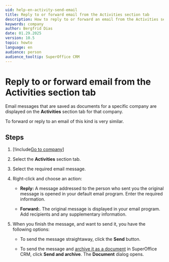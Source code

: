 ```yaml
---
uid: help-en-activity-send-email
title: Reply to or forward email from the Activities section tab
description: How to reply to or forward an email from the Activities section tab in SuperOffice.
keywords: company
author: Bergfrid Dias
date: 01.29.2025
version: 10.5
topic: howto
language: en
audience: person
audience_tooltip: SuperOffice CRM
---
```


# Reply to or forward email from the Activities section tab

Email messages that are saved as documents for a specific company are displayed on the **Activities** section tab for that company.

To forward or reply to an email of this kind is very similar.

## Steps

1. [!include[Go to company](../includes/goto-company.md)]

1. Select the **Activities** section tab.

1. Select the required email message.

1. Right-click and choose an action:

    * **Reply:** A message addressed to the person who sent you the original message is opened in your default email program. Enter the required information.

    * **Forward:**. The original message is displayed in your email program. Add recipients and any supplementary information.

1. When you finish the message, and want to send it, you have the following options:

    * To send the message straightaway, click the **Send** button.

    * To send the message and [archive it as a document][1] in SuperOffice CRM, click **Send and archive**. The **Document** dialog opens.

<!-- Referenced links -->
[1]: ../../document/learn/create.md

<!-- Referenced images -->
